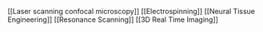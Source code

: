 [[Laser scanning confocal microscopy]]
[[Electrospinning]]
[[Neural Tissue Engineering]]
[[Resonance Scanning]]
[[3D Real Time Imaging]]
